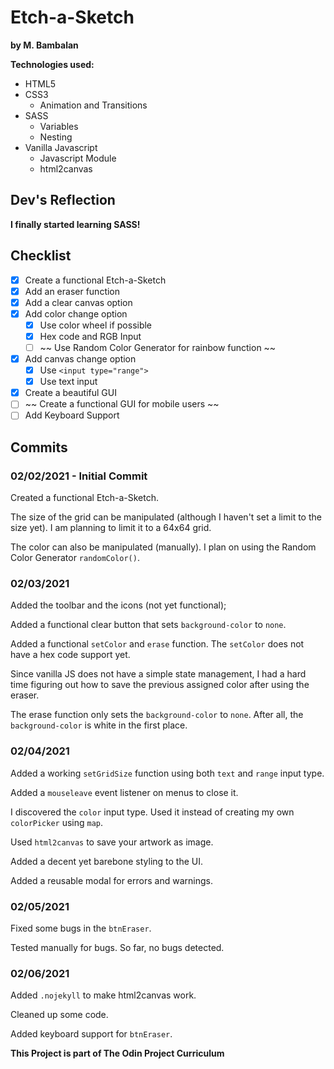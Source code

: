 # Etch-a-Sketch
**by M. Bambalan**

**Technologies used:**
- HTML5
- CSS3
    - Animation and Transitions
- SASS
    - Variables
    - Nesting
- Vanilla Javascript
    - Javascript Module
    - html2canvas

## Dev's Reflection
**I finally started learning SASS!**


## Checklist
- [x] Create a functional Etch-a-Sketch
- [x] Add an eraser function
- [x] Add a clear canvas option
- [x] Add color change option
    - [x] Use color wheel if possible
    - [x] Hex code and RGB Input
    - [ ] ~~ Use Random Color Generator for rainbow function ~~
- [x] Add canvas change option
    - [x] Use `<input type="range">`
    - [x] Use text input
- [x] Create a beautiful GUI
- [ ] ~~ Create a functional GUI for mobile users ~~
- [ ] Add Keyboard Support

## Commits
### 02/02/2021 - Initial Commit
Created a functional Etch-a-Sketch.

The size of the grid can be manipulated (although I haven't set a limit to the size yet). I am planning to limit it to a 64x64 grid.

The color can also be manipulated (manually). I plan on using the Random Color Generator `randomColor()`.

### 02/03/2021 
Added the toolbar and the icons (not yet functional);

Added a functional clear button that sets `background-color` to `none`.

Added a functional `setColor` and `erase` function. The `setColor` does not have a hex code support yet.

Since vanilla JS does not have a simple state management, I had a hard time figuring out how to save the previous assigned color after using the eraser.

The erase function only sets the `background-color` to `none`. After all, the `background-color` is white in the first place.

### 02/04/2021
Added a working `setGridSize` function using both `text` and `range` input type.

Added a `mouseleave` event listener on menus to close it.

I discovered the `color` input type. Used it instead of creating my own `colorPicker` using `map`.

Used `html2canvas` to save your artwork as image.

Added a decent yet barebone styling to the UI.

Added a reusable modal for errors and warnings.

### 02/05/2021
Fixed some bugs in the `btnEraser`.

Tested manually for bugs. So far, no bugs detected.

### 02/06/2021
Added `.nojekyll` to make html2canvas work.

Cleaned up some code.

Added keyboard support for `btnEraser`.


**This Project is part of The Odin Project Curriculum**